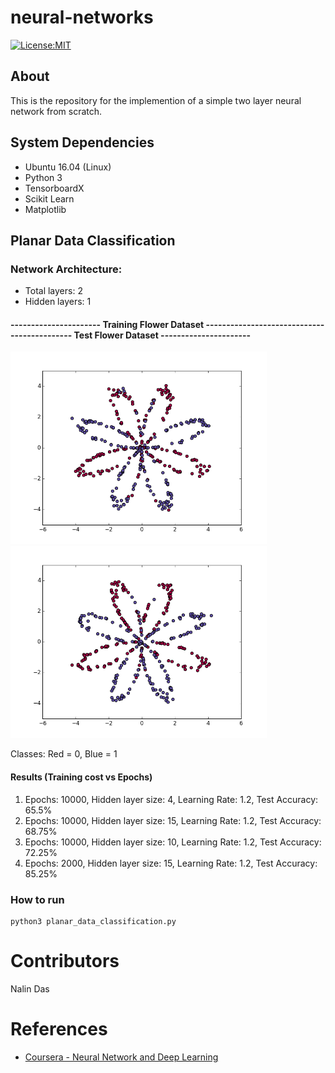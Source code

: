 # neural-networks
[![License:MIT](https://img.shields.io/badge/License-MIT-blue.svg)](https://github.com/nalindas9/neural-networks/blob/master/LICENSE)
## About
This is the repository for the implemention of a simple two layer neural network from scratch.
## System Dependencies
- Ubuntu 16.04 (Linux)
- Python 3
- TensorboardX
- Scikit Learn
- Matplotlib

## Planar Data Classification
### Network Architecture:
 - Total layers: 2
 - Hidden layers: 1
#### ---------------------- Training Flower Dataset -------------------------------------------- Test Flower Dataset ----------------------
<img src = "images/flower_dataset.png" width="410"><img src = "images/flower_test_dataset.png" width="410">

Classes: Red = 0, Blue = 1

#### Results (Training cost vs Epochs)
1. Epochs: 10000, Hidden layer size: 4, Learning Rate: 1.2, Test Accuracy: 65.5%
2. Epochs: 10000, Hidden layer size: 15, Learning Rate: 1.2, Test Accuracy: 68.75%
3. Epochs: 10000, Hidden layer size: 10, Learning Rate: 1.2, Test Accuracy: 72.25%
4. Epochs: 2000, Hidden layer size: 15, Learning Rate: 1.2, Test Accuracy: 85.25%

### How to run
```
python3 planar_data_classification.py
```
# Contributors
Nalin Das

# References
- [Coursera - Neural Network and Deep Learning](https://www.coursera.org/learn/neural-networks-deep-learning)
